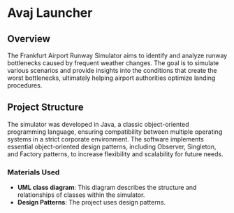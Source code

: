 # Avaj Launcher

## Overview

The Frankfurt Airport Runway Simulator aims to identify and analyze runway bottlenecks caused by frequent weather changes. The goal is to simulate various scenarios and provide insights into the conditions that create the worst bottlenecks, ultimately helping airport authorities optimize landing procedures.

## Project Structure

The simulator was developed in Java, a classic object-oriented programming language, ensuring compatibility between multiple operating systems in a strict corporate environment. The software implements essential object-oriented design patterns, including Observer, Singleton, and Factory patterns, to increase flexibility and scalability for future needs.

### Materials Used

- **UML class diagram**: This diagram describes the structure and relationships of classes within the simulator.
- **Design Patterns**: The project uses design patterns.